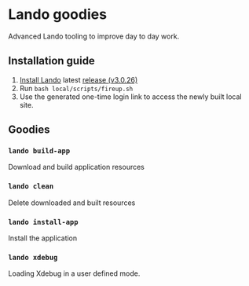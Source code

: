 # Lando goodies
Advanced Lando tooling to improve day to day work.

## Installation guide
1. [Install Lando](https://docs.lando.dev/basics/installation.html) latest [release (v3.0.26)](https://github.com/lando/lando/releases/tag/v3.0.26)
2. Run `bash local/scripts/fireup.sh`
3. Use the generated one-time login link to access the newly built local site.

## Goodies
### `lando build-app`
Download and build application resources

### `lando clean`
Delete downloaded and built resources

### `lando install-app`
Install the application

### `lando xdebug`
Loading Xdebug in a user defined mode.


